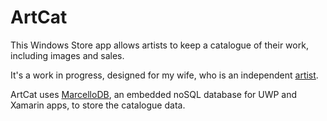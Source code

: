 # ArtCat

This Windows Store app allows artists to keep a catalogue of their work, including images and sales.

It's a work in progress, designed for my wife, who is an independent [artist][camhanaich].

ArtCat uses [MarcelloDB][marcellodb], an embedded noSQL database for UWP and Xamarin apps, to store the catalogue data.

[camhanaich]: https://camhanaicharts.wordpress.com/ "Camhanaich Arts"
[marcellodb]: http://www.marcellodb.org/ "MarcelloDB"
